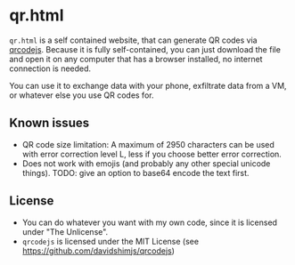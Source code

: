 # qr.html

`qr.html` is a self contained website, that can generate QR codes via [qrcodejs](https://github.com/davidshimjs/qrcodejs).
Because it is fully self-contained, you can just download the file and open it on any computer that has a browser installed, no internet connection is needed.

You can use it to exchange data with your phone, exfiltrate data from a VM, or whatever else you use QR codes for.

## Known issues
- QR code size limitation: A maximum of 2950 characters can be used with error correction level L, less if you choose better error correction.
- Does not work with emojis (and probably any other special unicode things). TODO: give an option to base64 encode the text first.

## License
- You can do whatever you want with my own code, since it is licensed under "The Unlicense".
- `qrcodejs` is licensed under the MIT License (see https://github.com/davidshimjs/qrcodejs)

